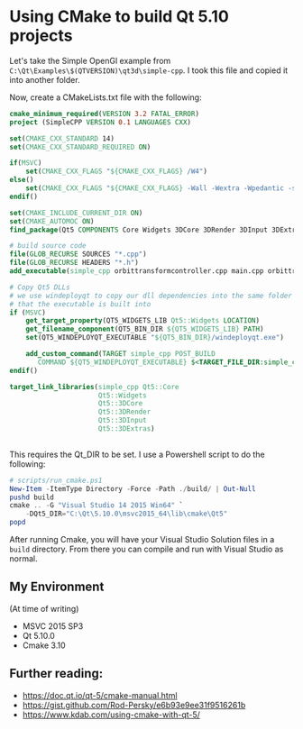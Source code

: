 # Using CMake to build Qt 5.10 projects

Let's take the Simple OpenGl example from `C:\Qt\Examples\$(QTVERSION)\qt3d\simple-cpp`. I took this file and copied it into another folder.

Now, create a CMakeLists.txt file with the following:

```cmake
cmake_minimum_required(VERSION 3.2 FATAL_ERROR)
project (SimpleCPP VERSION 0.1 LANGUAGES CXX)

set(CMAKE_CXX_STANDARD 14)
set(CMAKE_CXX_STANDARD_REQUIRED ON)

if(MSVC)
    set(CMAKE_CXX_FLAGS "${CMAKE_CXX_FLAGS} /W4")
else()
    set(CMAKE_CXX_FLAGS "${CMAKE_CXX_FLAGS} -Wall -Wextra -Wpedantic -std=c++14")
endif()

set(CMAKE_INCLUDE_CURRENT_DIR ON)
set(CMAKE_AUTOMOC ON)
find_package(Qt5 COMPONENTS Core Widgets 3DCore 3DRender 3DInput 3DExtras REQUIRED)

# build source code
file(GLOB_RECURSE SOURCES "*.cpp")
file(GLOB_RECURSE HEADERS "*.h")
add_executable(simple_cpp orbittransformcontroller.cpp main.cpp orbittransformcontroller.h)

# Copy Qt5 DLLs
# we use windeployqt to copy our dll dependencies into the same folder
# that the executable is built into
if (MSVC)
    get_target_property(QT5_WIDGETS_LIB Qt5::Widgets LOCATION)
    get_filename_component(QT5_BIN_DIR ${QT5_WIDGETS_LIB} PATH)
    set(QT5_WINDEPLOYQT_EXECUTABLE "${QT5_BIN_DIR}/windeployqt.exe")

    add_custom_command(TARGET simple_cpp POST_BUILD
       COMMAND ${QT5_WINDEPLOYQT_EXECUTABLE} $<TARGET_FILE_DIR:simple_cpp>)
endif()

target_link_libraries(simple_cpp Qt5::Core
                      Qt5::Widgets
                      Qt5::3DCore
                      Qt5::3DRender
                      Qt5::3DInput
                      Qt5::3DExtras)
                        
```

This requires the Qt_DIR to be set. I use a Powershell script to do the following:
```powershell
# scripts/run_cmake.ps1
New-Item -ItemType Directory -Force -Path ./build/ | Out-Null
pushd build
cmake .. -G "Visual Studio 14 2015 Win64" `
    -DQt5_DIR="C:\Qt\5.10.0\msvc2015_64\lib\cmake\Qt5"
popd
```

After running Cmake, you will have your Visual Studio Solution files in a `build` directory. From there you can compile and run with Visual Studio as normal.

## My Environment
(At time of writing)
- MSVC 2015 SP3
- Qt 5.10.0
- Cmake 3.10

## Further reading:
- https://doc.qt.io/qt-5/cmake-manual.html
- https://gist.github.com/Rod-Persky/e6b93e9ee31f9516261b
- https://www.kdab.com/using-cmake-with-qt-5/
